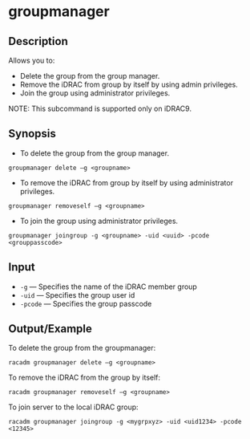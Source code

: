 # groupmanager

## Description

Allows you to:

- Delete the group from the group manager.
- Remove the iDRAC from group by itself by using admin privileges.
- Join the group using administrator privileges.

NOTE: This subcommand is supported only on iDRAC9.

## Synopsis

- To delete the group from the group manager.

```
groupmanager delete –g <groupname>
```

- To remove the iDRAC from group by itself by using administrator privileges.

```
groupmanager removeself –g <groupname>
```

- To join the group using administrator privileges.

```
groupmanager joingroup -g <groupname> -uid <uuid> -pcode <grouppasscode>
```

## Input

- `-g` — Specifies the name of the iDRAC member group
- `-uid` — Specifies the group user id
- `-pcode` — Specifies the group passcode

## Output/Example

To delete the group from the groupmanager:

```
racadm groupmanager delete –g <groupname>
```

To remove the iDRAC from the group by itself:

```
racadm groupmanager removeself –g <groupname>
```

To join server to the local iDRAC group:

```
racadm groupmanager joingroup -g <mygrpxyz> -uid <uid1234> -pcode <12345>
```